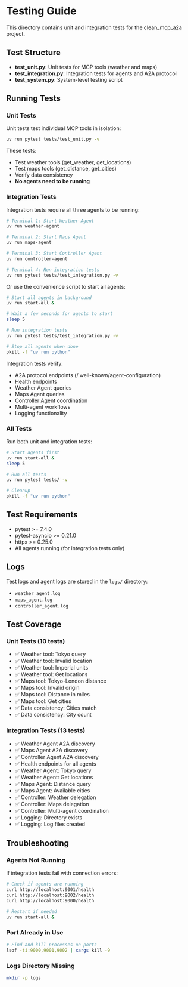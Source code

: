 # Testing Guide

This directory contains unit and integration tests for the clean_mcp_a2a project.

## Test Structure

- **test_unit.py**: Unit tests for MCP tools (weather and maps)
- **test_integration.py**: Integration tests for agents and A2A protocol
- **test_system.py**: System-level testing script

## Running Tests

### Unit Tests

Unit tests test individual MCP tools in isolation:

```bash
uv run pytest tests/test_unit.py -v
```

These tests:
- Test weather tools (get_weather, get_locations)
- Test maps tools (get_distance, get_cities)
- Verify data consistency
- **No agents need to be running**

### Integration Tests

Integration tests require all three agents to be running:

```bash
# Terminal 1: Start Weather Agent
uv run weather-agent

# Terminal 2: Start Maps Agent
uv run maps-agent

# Terminal 3: Start Controller Agent
uv run controller-agent

# Terminal 4: Run integration tests
uv run pytest tests/test_integration.py -v
```

Or use the convenience script to start all agents:

```bash
# Start all agents in background
uv run start-all &

# Wait a few seconds for agents to start
sleep 5

# Run integration tests
uv run pytest tests/test_integration.py -v

# Stop all agents when done
pkill -f "uv run python"
```

Integration tests verify:
- A2A protocol endpoints (/.well-known/agent-configuration)
- Health endpoints
- Weather Agent queries
- Maps Agent queries
- Controller Agent coordination
- Multi-agent workflows
- Logging functionality

### All Tests

Run both unit and integration tests:

```bash
# Start agents first
uv run start-all &
sleep 5

# Run all tests
uv run pytest tests/ -v

# Cleanup
pkill -f "uv run python"
```

## Test Requirements

- pytest >= 7.4.0
- pytest-asyncio >= 0.21.0
- httpx >= 0.25.0
- All agents running (for integration tests only)

## Logs

Test logs and agent logs are stored in the `logs/` directory:
- `weather_agent.log`
- `maps_agent.log`
- `controller_agent.log`

## Test Coverage

### Unit Tests (10 tests)
- ✅ Weather tool: Tokyo query
- ✅ Weather tool: Invalid location
- ✅ Weather tool: Imperial units
- ✅ Weather tool: Get locations
- ✅ Maps tool: Tokyo-London distance
- ✅ Maps tool: Invalid origin
- ✅ Maps tool: Distance in miles
- ✅ Maps tool: Get cities
- ✅ Data consistency: Cities match
- ✅ Data consistency: City count

### Integration Tests (13 tests)
- ✅ Weather Agent A2A discovery
- ✅ Maps Agent A2A discovery
- ✅ Controller Agent A2A discovery
- ✅ Health endpoints for all agents
- ✅ Weather Agent: Tokyo query
- ✅ Weather Agent: Get locations
- ✅ Maps Agent: Distance query
- ✅ Maps Agent: Available cities
- ✅ Controller: Weather delegation
- ✅ Controller: Maps delegation
- ✅ Controller: Multi-agent coordination
- ✅ Logging: Directory exists
- ✅ Logging: Log files created

## Troubleshooting

### Agents Not Running
If integration tests fail with connection errors:
```bash
# Check if agents are running
curl http://localhost:9001/health
curl http://localhost:9002/health
curl http://localhost:9000/health

# Restart if needed
uv run start-all &
```

### Port Already in Use
```bash
# Find and kill processes on ports
lsof -ti:9000,9001,9002 | xargs kill -9
```

### Logs Directory Missing
```bash
mkdir -p logs
```
